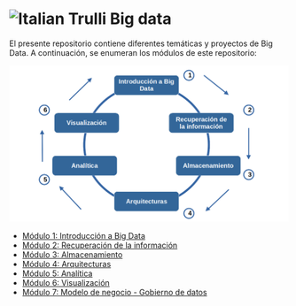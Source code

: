 # <img src="https://github.com/shimadasoftware/big-data/assets/73977456/311cd96c-6049-464c-a0bb-201c5c272515" alt="Italian Trulli" style="width:30px;height:30px;"> Big data

El presente repositorio contiene diferentes temáticas y proyectos de Big Data. A continuación, se enumeran los módulos de este repositorio:

![Big data topics](./img/Big%20data%20topics.png)

<ul dir="auto">
  <li><a href="">Módulo 1: Introducción a Big Data</a></li>
  <li><a href="">Módulo 2: Recuperación de la información</a></li>
  <li><a href="">Módulo 3: Almacenamiento</a></li>
  <li><a href="">Módulo 4: Arquitecturas</a></li>
  <li><a href="">Módulo 5: Analítica</a></li>
  <li><a href="">Módulo 6: Visualización</a></li>
  <li><a href="">Módulo 7: Modelo de negocio - Gobierno de datos</a></li>
</ul>
